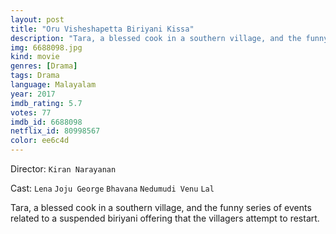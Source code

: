 ```yaml
---
layout: post
title: "Oru Visheshapetta Biriyani Kissa"
description: "Tara, a blessed cook in a southern village, and the funny series of events related to a suspended biriyani offering that the villagers attempt to restart..."
img: 6688098.jpg
kind: movie
genres: [Drama]
tags: Drama 
language: Malayalam
year: 2017
imdb_rating: 5.7
votes: 77
imdb_id: 6688098
netflix_id: 80998567
color: ee6c4d
---
```

Director: `Kiran Narayanan`  

Cast: `Lena` `Joju George` `Bhavana` `Nedumudi Venu` `Lal` 

Tara, a blessed cook in a southern village, and the funny series of events related to a suspended biriyani offering that the villagers attempt to restart.